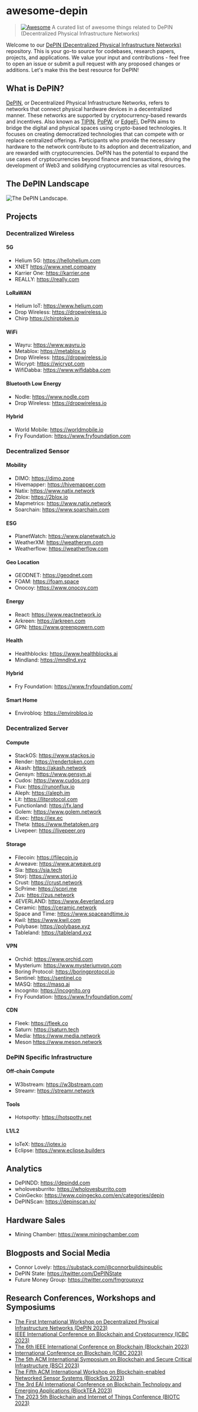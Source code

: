 # awesome-depin
> [![Awesome](https://awesome.re/badge.svg)](https://awesome.re) A curated list of awesome things related to DePIN (Decentralized Physical Infrastructure Networks)

Welcome to our [DePIN (Decentralized Physical Infrastructure Networks)](https://iotex.io/blog/what-are-decentralized-physical-infrastructure-networks-depin/) repository. This is your go-to source for codebases, research papers, projects, and applications. We value your input and contributions - feel free to open an issue or submit a pull request with any proposed changes or additions. Let's make this the best resource for DePIN!

## What is DePIN?
[DePIN](https://iotex.io/blog/what-are-decentralized-physical-infrastructure-networks-depin/), or Decentralized Physical Infrastructure Networks, refers to networks that connect physical hardware devices in a decentralized manner. These networks are supported by cryptocurrency-based rewards and incentives. Also known as [TIPIN](https://medium.com/@mikezajko_16091/token-incentivized-physical-infrastructure-networks-3548b3182d82), [PoPW](https://multicoin.capital/2022/04/05/proof-of-physical-work/), or [EdgeFi](https://medium.com/borderless-capital/edgefi-597b9c747a94), DePIN aims to bridge the digital and physical spaces using crypto-based technologies. It focuses on creating democratized technologies that can compete with or replace centralized offerings. Participants who provide the necessary hardware to the network contribute to its adoption and decentralization, and are rewarded with cryptocurrencies. DePIN has the potential to expand the use cases of cryptocurrencies beyond finance and transactions, driving the development of Web3 and solidifying cryptocurrencies as vital resources.

## The DePIN Landscape
![The DePIN Landscape.](./depin-landscape.png)

## Projects

### Decentralized Wireless
#### 5G 
- Helium 5G: https://hellohelium.com
- XNET https://www.xnet.company
- Karrier One: https://karrier.one
- REALLY: https://really.com

#### LoRaWAN
- Helium IoT: https://www.helium.com
- Drop Wireless: https://dropwireless.io
- Chirp https://chirptoken.io

#### WiFi
- Wayru: https://www.wayru.io
- Metablox: https://metablox.io
- Drop Wireless: https://dropwireless.io
- Wicrypt: https://wicrypt.com
- WifiDabba: https://www.wifidabba.com

#### Bluetooth Low Energy 
- Nodle: https://www.nodle.com
- Drop Wireless: https://dropwireless.io

#### Hybrid 
- World Mobile: https://worldmobile.io
- Fry Foundation: https://www.fryfoundation.com

### Decentralized Sensor 
#### Mobility
- DIMO: https://dimo.zone
- Hivemapper: https://hivemapper.com
- Natix: https://www.natix.network
- 2blox: https://2blox.io
- Mapmetrics: https://www.natix.network
- Soarchain: https://www.soarchain.com

#### ESG
- PlanetWatch: https://www.planetwatch.io
- WeatherXM: https://weatherxm.com
- Weatherflow: https://weatherflow.com

#### Geo Location
- GEODNET: https://geodnet.com
- FOAM: https://foam.space
- Onocoy: https://www.onocoy.com

#### Energy
- React: https://www.reactnetwork.io
- Arkreen: https://arkreen.com
- GPN: https://www.greenpowern.com

#### Health
- Healthblocks: https://www.healthblocks.ai
- Mindland: https://mndlnd.xyz

#### Hybrid
- Fry Foundation: https://www.fryfoundation.com/
  
#### Smart Home
- Envirobloq: https://envirobloq.io

### Decentralized Server
#### Compute
- StackOS: https://www.stackos.io
- Render: https://rendertoken.com
- Akash: https://akash.network
- Gensyn: https://www.gensyn.ai
- Cudos: https://www.cudos.org
- Flux: https://runonflux.io
- Aleph: https://aleph.im
- Lit: https://litprotocol.com
- Functionland: https://fx.land
- Golem: https://www.golem.network
- iExec: https://iex.ec
- Theta: https://www.thetatoken.org
- Livepeer: https://livepeer.org

#### Storage
- Filecoin: https://filecoin.io
- Arweave: https://www.arweave.org
- Sia: https://sia.tech
- Storj: https://www.storj.io
- Crust: https://crust.network
- ScPrime: https://scpri.me
- Zus: https://zus.network
- 4EVERLAND: https://www.4everland.org
- Ceramic: https://ceramic.network
- Space and Time: https://www.spaceandtime.io
- Kwil: https://www.kwil.com
- Polybase: https://polybase.xyz
- Tableland: https://tableland.xyz

#### VPN
- Orchid: https://www.orchid.com
- Mysterium: https://www.mysteriumvpn.com
- Boring Protocol: https://boringprotocol.io
- Sentinel: https://sentinel.co
- MASQ: https://masq.ai
- Incognito: https://incognito.org
- Fry Foundation: https://www.fryfoundation.com/

#### CDN 
- Fleek: https://fleek.co
- Saturn: https://saturn.tech
- Media: https://www.media.network
- Meson https://www.meson.network

### DePIN Specific Infrastructure 
#### Off-chain Compute
- W3bstream: https://w3bstream.com
- Streamr: https://streamr.network

#### Tools
- Hotspotty: https://hotspotty.net

#### L1/L2
- IoTeX: https://iotex.io
- Eclipse: https://www.eclipse.builders

## Analytics
- DePINDD: https://depindd.com
- wholovesburrito: https://wholovesburrito.com
- CoinGecko: https://www.coingecko.com/en/categories/depin
- DePINScan: https://depinscan.io/

## Hardware Sales
- Mining Chamber: https://www.miningchamber.com

## Blogposts and Social Media
- Connor Lovely: https://substack.com/@connorbuildsinpublic
- DePIN State: https://twitter.com/DePINState
- Future Money Group: https://twitter.com/fmgroupxyz

## Research Conferences, Workshops and Symposiums
- [The First International Workshop on Decentralized Physical Infrastructure Networks (DePIN 2023)](https://wfiot2023.iot.ieee.org/1st-international-workshop-decentralized-physical-infrastructure-networks-depin-2023)
- [IEEE International Conference on Blockchain and Cryptocurrency (ICBC 2023)](https://icbc2023.ieee-icbc.org/)
- [The 6th IEEE International Conference on Blockchain (Blockchain 2023)](https://ieee-cybermatics.org/2023/blockchain/)
- [International Conference on Blockchain (ICBC 2023)](https://www.servicessociety.org/icbc)
- [The 5th ACM International Symposium on Blockchain and Secure Critical Infrastructure (BSCI 2023)](http://www.cloud-conf.net/bsci/2023/)
- [The Fifth ACM International Workshop on Blockchain-enabled Networked Sensor Systems (BlockSys 2023)](https://acmblocksys.github.io/blocksys2023/)
- [The 3rd EAI International Conference on Blockchain Technology and Emerging Applications (BlockTEA 2023)](https://blocktea.eai-conferences.org/2023/)
- [The 2023 5th Blockchain and Internet of Things Conference (BIOTC 2023)](http://www.biotc.net/)
